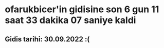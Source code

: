 # ofarukbicer'in gidisine son 6 gun 11 saat 33 dakika 07 saniye kaldi

## Gidis tarihi: 30.09.2022 :(